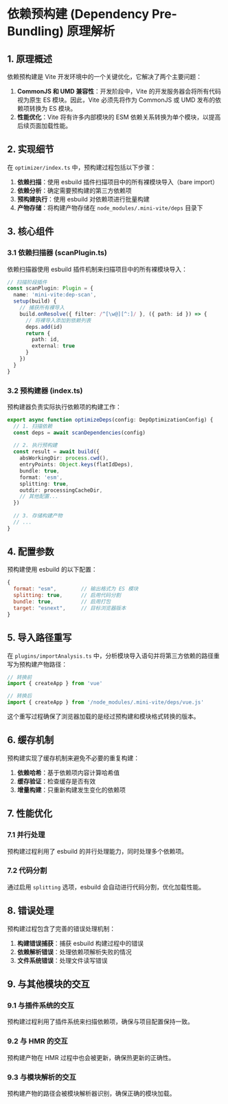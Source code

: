 # 依赖预构建 (Dependency Pre-Bundling) 原理解析

## 1. 原理概述

依赖预构建是 Vite 开发环境中的一个关键优化，它解决了两个主要问题：

1. **CommonJS 和 UMD 兼容性**：开发阶段中，Vite 的开发服务器会将所有代码视为原生 ES 模块。因此，Vite 必须先将作为 CommonJS 或 UMD 发布的依赖项转换为 ES 模块。
2. **性能优化**：Vite 将有许多内部模块的 ESM 依赖关系转换为单个模块，以提高后续页面加载性能。

## 2. 实现细节

在 `optimizer/index.ts` 中，预构建过程包括以下步骤：

1. **依赖扫描**：使用 esbuild 插件扫描项目中的所有裸模块导入（bare import）
2. **依赖分析**：确定需要预构建的第三方依赖项
3. **预构建执行**：使用 esbuild 对依赖项进行批量构建
4. **产物存储**：将构建产物存储在 `node_modules/.mini-vite/deps` 目录下

## 3. 核心组件

### 3.1 依赖扫描器 (scanPlugin.ts)

依赖扫描器使用 esbuild 插件机制来扫描项目中的所有裸模块导入：

```typescript
// 扫描阶段插件
const scanPlugin: Plugin = {
  name: 'mini-vite:dep-scan',
  setup(build) {
    // 捕获所有裸导入
    build.onResolve({ filter: /^[\w@][^:]/ }, ({ path: id }) => {
      // 将裸导入添加到依赖列表
      deps.add(id)
      return {
        path: id,
        external: true
      }
    })
  }
}
```

### 3.2 预构建器 (index.ts)

预构建器负责实际执行依赖项的构建工作：

```typescript
export async function optimizeDeps(config: DepOptimizationConfig) {
  // 1. 扫描依赖
  const deps = await scanDependencies(config)
  
  // 2. 执行预构建
  const result = await build({
    absWorkingDir: process.cwd(),
    entryPoints: Object.keys(flatIdDeps),
    bundle: true,
    format: 'esm',
    splitting: true,
    outdir: processingCacheDir,
    // 其他配置...
  })
  
  // 3. 存储构建产物
  // ...
}
```

## 4. 配置参数

预构建使用 esbuild 的以下配置：

```javascript
{
  format: "esm",        // 输出格式为 ES 模块
  splitting: true,      // 启用代码分割
  bundle: true,         // 启用打包
  target: "esnext",     // 目标浏览器版本
}
```

## 5. 导入路径重写

在 `plugins/importAnalysis.ts` 中，分析模块导入语句并将第三方依赖的路径重写为预构建产物路径：

```javascript
// 转换前
import { createApp } from 'vue'

// 转换后
import { createApp } from '/node_modules/.mini-vite/deps/vue.js'
```

这个重写过程确保了浏览器加载的是经过预构建和模块格式转换的版本。

## 6. 缓存机制

预构建实现了缓存机制来避免不必要的重复构建：

1. **依赖哈希**：基于依赖项内容计算哈希值
2. **缓存验证**：检查缓存是否有效
3. **增量构建**：只重新构建发生变化的依赖项

## 7. 性能优化

### 7.1 并行处理

预构建过程利用了 esbuild 的并行处理能力，同时处理多个依赖项。

### 7.2 代码分割

通过启用 `splitting` 选项，esbuild 会自动进行代码分割，优化加载性能。

## 8. 错误处理

预构建过程包含了完善的错误处理机制：

1. **构建错误捕获**：捕获 esbuild 构建过程中的错误
2. **依赖解析错误**：处理依赖项解析失败的情况
3. **文件系统错误**：处理文件读写错误

## 9. 与其他模块的交互

### 9.1 与插件系统的交互

预构建过程利用了插件系统来扫描依赖项，确保与项目配置保持一致。

### 9.2 与 HMR 的交互

预构建产物在 HMR 过程中也会被更新，确保热更新的正确性。

### 9.3 与模块解析的交互

预构建产物的路径会被模块解析器识别，确保正确的模块加载。